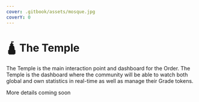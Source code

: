 ```yaml
---
cover: .gitbook/assets/mosque.jpg
coverY: 0
---
```


# 🛕 The Temple

The Temple is the main interaction point and dashboard for the Order. The Temple is the dashboard where the community will be able to watch both global and own statistics in real-time as well as manage their Grade tokens.

More details coming soon
